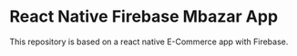 # React Native Firebase Mbazar App

This repository is based on a react native E-Commerce app with Firebase.

